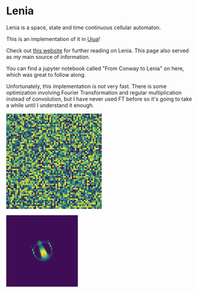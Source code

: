 # Lenia

Lenia is a space, state and time continuous cellular automaton.

This is an implementation of it in [Uiua](https://uiua.org)!

Check out [this website](https://chakazul.github.io/lenia.html) for further
reading on Lenia. This page also served as my main source of information.

You can find a jupyter notebook called "From Conway to Lenia" on here,
which was great to follow along.

Unfortunately, this implementation is not very fast. There is some
optimization involving Fourier Transformation and regular multiplication
instead of convolution, but I have never used FT before so it's going
to take a while until I understand it enough.

![Lenia](visualizations/lenia.gif)

![Orbium](visualizations/orbium.gif)